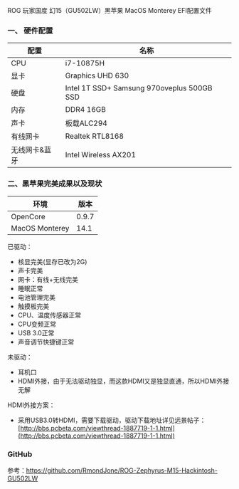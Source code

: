 ROG 玩家国度 幻15（GU502LW）黑苹果 MacOS Monterey EFI配置文件

### 一、 硬件配置

配置|名称
--|--
CPU|i7-10875H
显卡|Graphics UHD 630
硬盘|Intel 1T SSD+ Samsung 970oveplus 500GB SSD
内存|DDR4 16GB
声卡|板载ALC294
有线网卡| Realtek RTL8168
无线网卡&蓝牙| Intel Wireless AX201

### 二、黑苹果完美成果以及现状

环境|版本
--|--
OpenCore|0.9.7
MacOS Monterey |14.1

已驱动：

* 核显完美(显存已改为2G)
* 声卡完美
* 网卡：有线+无线完美
* 睡眠正常
* 电池管理完美
* 触摸板完美
* CPU、温度传感器正常
* CPU变频正常
* USB 3.0正常
* 声音调节快捷键正常

未驱动：
* 耳机口
* HDMI外接，由于无法驱动独显，而这款HDMI又是独显直通，所以HDMI外接无解

HDMI外接方案：

* 采用USB3.0转HDMI，需要下载驱动，驱动下载地址详见远景帖子：[http://bbs.pcbeta.com/viewthread-1887719-1-1.html](http://bbs.pcbeta.com/viewthread-1887719-1-1.html)

### GitHub

参考：https://github.com/RmondJone/ROG-Zephyrus-M15-Hackintosh-GU502LW
